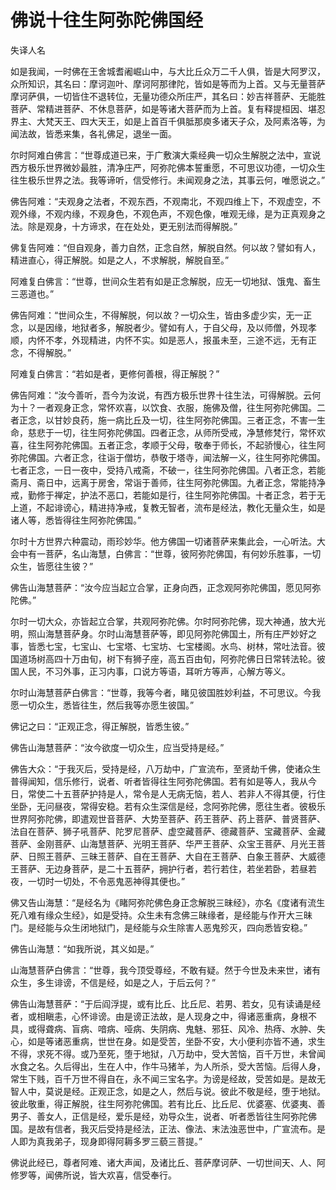 # 佛说十往生阿弥陀佛国经

失译人名

如是我闻，一时佛在王舍城耆阇崛山中，与大比丘众万二千人俱，皆是大阿罗汉，众所知识，其名曰：摩诃迦叶、摩诃阿那律陀，皆如是等而为上首。又与无量菩萨摩诃萨俱，一切皆住不退转位，无量功德众所庄严，其名曰：妙吉祥菩萨、无能胜菩萨、常精进菩萨、不休息菩萨，如是等诸大菩萨而为上首。复有释提桓因、堪忍界主、大梵天王、四大天王，如是上首百千俱胝那庾多诸天子众，及阿素洛等，为闻法故，皆悉来集，各礼佛足，退坐一面。

尔时阿难白佛言：“世尊成道已来，于广敷演大乘经典一切众生解脱之法中，宣说西方极乐世界微妙最胜，清净庄严，阿弥陀佛本誓重愿，不可思议功德，一切众生往生极乐世界之法。我等谛听，信受修行。未闻观身之法，其事云何，唯愿说之。”

佛告阿难：“夫观身之法者，不观东西，不观南北，不观四维上下，不观虚空，不观外缘，不观内缘，不观身色，不观色声，不观色像，唯观无缘，是为正真观身之法。除是观身，十方谛求，在在处处，更无别法而得解脱。”

佛复告阿难：“但自观身，善力自然，正念自然，解脱自然。何以故？譬如有人，精进直心，得正解脱。如是之人，不求解脱，解脱自至。”

阿难复白佛言：“世尊，世间众生若有如是正念解脱，应无一切地狱、饿鬼、畜生三恶道也。”

佛告阿难：“世间众生，不得解脱，何以故？一切众生，皆由多虚少实，无一正念，以是因缘，地狱者多，解脱者少。譬如有人，于自父母，及以师僧，外现孝顺，内怀不孝，外现精进，内怀不实。如是恶人，报虽未至，三途不远，无有正念，不得解脱。”

阿难复白佛言：“若如是者，更修何善根，得正解脱？”

佛告阿难：“汝今善听，吾今为汝说，有西方极乐世界十往生法，可得解脱。云何为十？一者观身正念，常怀欢喜，以饮食、衣服，施佛及僧，往生阿弥陀佛国。二者正念，以甘妙良药，施一病比丘及一切，往生阿弥陀佛国。三者正念，不害一生命，慈悲于一切，往生阿弥陀佛国。四者正念，从师所受戒，净慧修梵行，常怀欢喜，往生阿弥陀佛国。五者正念，孝顺于父母，敬奉于师长，不起骄慢心，往生阿弥陀佛国。六者正念，往诣于僧坊，恭敬于塔寺，闻法解一义，往生阿弥陀佛国。七者正念，一日一夜中，受持八戒斋，不破一，往生阿弥陀佛国。八者正念，若能斋月、斋日中，远离于房舍，常诣于善师，往生阿弥陀佛国。九者正念，常能持净戒，勤修于禅定，护法不恶口，若能如是行，往生阿弥陀佛国。十者正念，若于无上道，不起诽谤心，精进持净戒，复教无智者，流布是经法，教化无量众生，如是诸人等，悉皆得往生阿弥陀佛国。”

尔时十方世界六种震动，雨珍妙华。他方佛国一切诸菩萨来集此会，一心听法。大会中有一菩萨，名山海慧，白佛言：“世尊，彼阿弥陀佛国，有何妙乐胜事，一切众生，皆愿往生彼？”

佛告山海慧菩萨：“汝今应当起立合掌，正身向西，正念观阿弥陀佛国，愿见阿弥陀佛。”

尔时一切大众，亦皆起立合掌，共观阿弥陀佛。尔时阿弥陀佛，现大神通，放大光明，照山海慧菩萨身。尔时山海慧菩萨等，即见阿弥陀佛国土，所有庄严妙好之事，皆悉七宝，七宝山、七宝塔、七宝坊、七宝楼阁。水鸟、树林，常吐法音。彼国道场树高四十万由旬，树下有狮子座，高五百由旬，阿弥陀佛日日常转法轮。彼国人民，不习外事，正习内事，口说方等语，耳听方等声，心解方等义。

尔时山海慧菩萨白佛言：“世尊，我等今者，睹见彼国胜妙利益，不可思议。今我愿一切众生，悉皆往生，然后我等亦愿生彼国。”

佛记之曰：“正观正念，得正解脱，皆悉生彼。”

佛告山海慧菩萨：“汝今欲度一切众生，应当受持是经。”

佛告大众：“于我灭后，受持是经，八万劫中，广宣流布，至贤劫千佛，使诸众生普得闻知，信乐修行，说者、听者皆得往生阿弥陀佛国。若有如是等人，我从今日，常使二十五菩萨护持是人，常令是人无病无恼，若人、若非人不得其便，行住坐卧，无问昼夜，常得安稳。若有众生深信是经，念阿弥陀佛，愿往生者。彼极乐世界阿弥陀佛，即遣观世音菩萨、大势至菩萨、药王菩萨、药上菩萨、普贤菩萨、法自在菩萨、狮子吼菩萨、陀罗尼菩萨、虚空藏菩萨、德藏菩萨、宝藏菩萨、金藏菩萨、金刚菩萨、山海慧菩萨、光明王菩萨、华严王菩萨、众宝王菩萨、月光王菩萨、日照王菩萨、三昧王菩萨、自在王菩萨、大自在王菩萨、白象王菩萨、大威德王菩萨、无边身菩萨，是二十五菩萨，拥护行者，若行若住，若坐若卧，若昼若夜，一切时一切处，不令恶鬼恶神得其便也。”

佛又告山海慧：“是经名为《睹阿弥陀佛色身正念解脱三昧经》，亦名《度诸有流生死八难有缘众生经》，如是受持。众生未有念佛三昧缘者，是经能与作开大三昧门。是经能与众生闭地狱门，是经能与众生除害人恶鬼殄灭，四向悉皆安稳。”

佛告山海慧：“如我所说，其义如是。”

山海慧菩萨白佛言：“世尊，我今顶受尊经，不敢有疑。然于今世及未来世，诸有众生，多生诽谤，不信是经，如是之人，于后云何？”

佛告山海慧菩萨：“于后阎浮提，或有比丘、比丘尼、若男、若女，见有读诵是经者，或相瞋恚，心怀诽谤。由是谤正法故，是人现身之中，得诸恶重病，身根不具，或得聋病、盲病、喑病、哑病、失阴病、鬼魅、邪狂、风冷、热痔、水肿、失心，如是等诸恶重病，世世在身。如是受苦，坐卧不安，大小便利亦皆不通，求生不得，求死不得。或乃至死，堕于地狱，八万劫中，受大苦恼，百千万世，未曾闻水食之名。久后得出，生在人中，作牛马猪羊，为人所杀，受大苦恼。后得人身，常生下贱，百千万世不得自在，永不闻三宝名字。为谤是经故，受苦如是。是故无智人中，莫说是经。正观正念，如是之人，然后与说。彼此不敬是经，堕于地狱。彼此敬重，得正解脱，往生阿弥陀佛国。若有比丘、比丘尼、优婆塞、优婆夷、善男子、善女人，正信是经，爱乐是经，劝导众生，说者、听者悉皆往生阿弥陀佛国。是故有信者，我灭后受持是经法，正法、像法、末法浊恶世中，广宣流布。是人即为真我弟子，现身即得阿耨多罗三藐三菩提。”

佛说此经已，尊者阿难、诸大声闻，及诸比丘、菩萨摩诃萨、一切世间天、人、阿修罗等，闻佛所说，皆大欢喜，信受奉行。